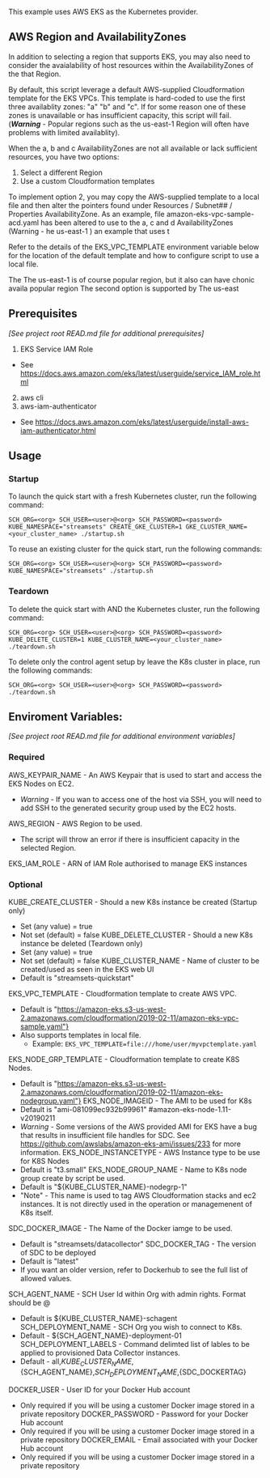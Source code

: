 
This example uses AWS EKS as the Kubernetes provider.

## AWS Region and AvailabilityZones

In addition to selecting a region that supports EKS, you may also need to consider the avaialability of host resources within the AvailabilityZones of the that Region.

By default, this script leverage a default AWS-supplied Cloudformation template for the EKS VPCs.  This template is hard-coded to use the first three availablity zones: "a" "b" and "c".  If for some reason one of these zones is unavailable or has insufficient capacity, this script will fail.  (***Warning*** - Popular regions such as the us-east-1 Region will often have problems with limited availablity).

When the a, b and c AvailabilityZones are not all available or lack sufficient resources, you have two options:
  1. Select a different Region
  2. Use a custom Cloudformation templates

To implement option 2, you may copy the AWS-supplied template to a local file and then alter the pointers found under Resources / Subnet## / Properties AvailabilityZone.  As an example, file amazon-eks-vpc-sample-acd.yaml has been altered to use to the a, c and d AvailabilityZones (Warning - he us-east-1 ) an example that uses t

Refer to the details of the EKS_VPC_TEMPLATE environment variable below for the location of the default template and how to configure script to use a local file.



The The us-east-1 is of course popular region, but it also can have chonic availa popular region
 The second option is supported by
The us-east



## Prerequisites

*[See project root READ.md file for additional prerequisites]*

1. EKS Service IAM Role
  - See https://docs.aws.amazon.com/eks/latest/userguide/service_IAM_role.html
2. aws cli
3. aws-iam-authenticator
  - See https://docs.aws.amazon.com/eks/latest/userguide/install-aws-iam-authenticator.html


## Usage

### Startup

To launch the quick start with a fresh Kubernetes cluster, run the following command:
~~~
SCH_ORG=<org> SCH_USER=<user>@<org> SCH_PASSWORD=<password> KUBE_NAMESPACE="streamsets" CREATE_GKE_CLUSTER=1 GKE_CLUSTER_NAME=<your_cluster_name> ./startup.sh
~~~

To reuse an existing cluster for the quick start, run the following commands:
~~~
SCH_ORG=<org> SCH_USER=<user>@<org> SCH_PASSWORD=<password> KUBE_NAMESPACE="streamsets" ./startup.sh
~~~

### Teardown

To delete the quick start with AND the Kubernetes cluster, run the following command:
~~~
SCH_ORG=<org> SCH_USER=<user>@<org> SCH_PASSWORD=<password> KUBE_DELETE_CLUSTER=1 KUBE_CLUSTER_NAME=<your_cluster_name> ./teardown.sh
~~~

To delete only the control agent setup by leave the K8s cluster in place, run the following commands:
~~~
SCH_ORG=<org> SCH_USER=<user>@<org> SCH_PASSWORD=<password> ./teardown.sh
~~~

## Enviroment Variables:

*[See project root READ.md file for additional environment variables]*


### Required

AWS_KEYPAIR_NAME - An AWS Keypair that is used to start and access the EKS Nodes on EC2.
- *Warning* - If you wan to access one of the host via SSH, you will need to add SSH to the generated security group used by the EC2 hosts.

AWS_REGION - AWS Region to be used.
- The script will throw an error if there is insufficient capacity in the selected Region.

EKS_IAM_ROLE - ARN of IAM Role authorised to manage EKS instances


### Optional

KUBE_CREATE_CLUSTER - Should a new K8s instance be created (Startup only)
  - Set (any value) = true
  - Not set (default) = false
KUBE_DELETE_CLUSTER - Should a new K8s instance be deleted (Teardown only)
  - Set (any value) = true
  - Not set (default) = false
KUBE_CLUSTER_NAME - Name of cluster to be created/used as seen in the EKS web UI
  - Default is "streamsets-quickstart"


EKS_VPC_TEMPLATE - Cloudformation template to create AWS VPC.
  - Default is "https://amazon-eks.s3-us-west-2.amazonaws.com/cloudformation/2019-02-11/amazon-eks-vpc-sample.yaml"}
  - Also supports templates in local file.
    - Example:
      `EKS_VPC_TEMPLATE=file:///home/user/myvpctemplate.yaml`

EKS_NODE_GRP_TEMPLATE - Cloudformation template to create K8S Nodes.
  - Default is "https://amazon-eks.s3-us-west-2.amazonaws.com/cloudformation/2019-02-11/amazon-eks-nodegroup.yaml"}
EKS_NODE_IMAGEID - The AMI to be used for K8s
  - Default is "ami-081099ec932b99961"  #amazon-eks-node-1.11-v20190211
  - *Warning* - Some versions of the AWS provided AMI for EKS have a bug that results in insufficient file handles for SDC.  See https://github.com/awslabs/amazon-eks-ami/issues/233 for more information.
EKS_NODE_INSTANCETYPE - AWS Instance type to be use for K8S Nodes
  - Default is "t3.small"
EKS_NODE_GROUP_NAME - Name to K8s node group create by script be used.
  - Default is "${KUBE_CLUSTER_NAME}-nodegrp-1"
  - "Note" - This name is used to tag AWS Cloudformation stacks and ec2 instances.  It is not directly used in the operation or managemenent of K8s itself.


SDC_DOCKER_IMAGE - The Name of the Docker iamge to be used.
  - Default is "streamsets/datacollector"
SDC_DOCKER_TAG - The version of SDC to be deployed
  - Default is "latest"
  - If you want an older version, refer to Dockerhub to see the full list of allowed values.


SCH_AGENT_NAME - SCH User Id within Org with admin rights.  Format should be <user>@<org>
  - Default is ${KUBE_CLUSTER_NAME}-schagent
SCH_DEPLOYMENT_NAME - SCH Org you wish to connect to K8s.
  - Default - ${SCH_AGENT_NAME}-deployment-01
SCH_DEPLOYMENT_LABELS - Command delimted list of lables to be applied to provisioned Data Collector instances.
  - Default - all,${KUBE_CLUSTER_NAME},${SCH_AGENT_NAME},${SCH_DEPLOYMENT_NAME},${SDC_DOCKERTAG}


DOCKER_USER - User ID for your Docker Hub account
  - Only required if you will be using a customer Docker image stored in a private repository
DOCKER_PASSWORD - Password for your Docker Hub account
  - Only required if you will be using a customer Docker image stored in a private repository
DOCKER_EMAIL - Email associated with your Docker Hub account
  - Only required if you will be using a customer Docker image stored in a private repository

